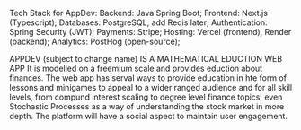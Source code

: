 Tech Stack for AppDev:
Backend: Java Spring Boot;
Frontend: Next.js (Typescript);
Databases: PostgreSQL, add Redis later;
Authentication: Spring Security (JWT);
Payments: Stripe;
Hosting: Vercel (frontend), Render (backend);
Analytics: PostHog (open-source);

APPDEV (subject to change name) IS A MATHEMATICAL EDUCTION WEB APP
It is modelled on a freemium scale and provides eduction about finances. 
The web app has serval ways to provide education in hte form of lessons and minigames to appeal to a wider ranged audience and for all skill levels, from compund interest scaling to degree level finance topics, even Stochastic Processes as a way of understanding the stock market in more depth.
The platform will have a social aspect to maintain user engagement. 